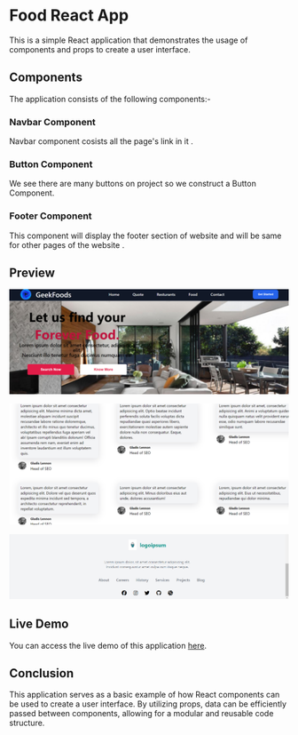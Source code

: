 # Food React App
This is a simple React application that demonstrates the usage of components and props to create a user interface.


## Components
The application consists of the following components:-

### Navbar Component

Navbar component cosists all the page's link in it .

### Button Component

We see there are many buttons on project so we construct a Button Component.

### Footer Component

This component will display the footer section of website and will be same for other pages of the website .




## Preview

![Website Preview](./preview1.png)

![Website Preview](./preview2.png)

![Website Preview](./preview3.png)




## Live Demo

You can access the live demo of this application [here](https://mohitnegi-react-day3c.netlify.app/).



## Conclusion

This application serves as a basic example of how React components can be used to create a user interface. By utilizing props, data can be efficiently passed between components, allowing for a modular and reusable code structure.
